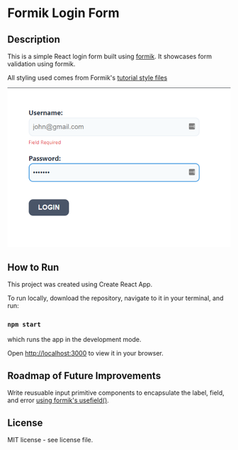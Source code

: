 # Formik Login Form

## Description

This is a simple React login form built using <a href="https://formik.org/">formik</a>. It showcases form validation using formik.

All styling used comes from Formik's <a href='https://formik.org/docs/tutorial#setup-option-2-local-development-environment'>tutorial style files </a>

<img src='./screenshot.png'>

## How to Run

This project was created using Create React App.

To run locally, download the repository, navigate to it in your terminal, and run:

### `npm start`

which runs the app in the development mode.

Open [http://localhost:3000](http://localhost:3000) to view it in your browser.

## Roadmap of Future Improvements

Write reusuable input primitive components to encapsulate the label, field, and error <a href ='https://formik.org/docs/tutorial#leveraging-react-context
'>using formik's usefield()</a>.

## License

MIT license - see license file.
